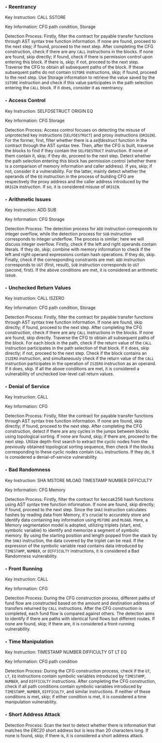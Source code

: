 ### &#8227; Reentrancy

Key Instruction: CALL SSTORE

Key Information: CFG path condition, Storage

Detection Process: Firstly, filter the contract for payable transfer functions through AST syntax tree function information. If none are found, proceed to the next step; if found, proceed to the next step. After completing the CFG construction, check if there are any `CALL` instructions in the blocks. If none are found, skip directly; if found, check if there is permission control upon entering this block. If there is, skip; if not, proceed to the next step. Traverse the CFG to obtain all subsequent paths of the block. If these subsequent paths do not contain `SSTORE` instructions, skip; if found, proceed to the next step. Use Storage information to retrieve the value saved by the `SSTORE` instruction and check if this value participates in the path selection entering the `CALL` block. If it does, consider it as reentrancy.

### &#8227; Access Control

Key Instruction: SELFDSETRUCT ORIGIN EQ

Key Information: CFG Storage

Detection Process: Access control focuses on detecting the misuse of unprotected key instructions (`SELFDESTRUCT`) and proxy instructions (`ORIGIN`). For the former, first, filter whether there is a *selfdestruct* function in the contract through the AST syntax tree. Then, after the CFG is built, traverse the blocks to find if they contain the `SELFDESTRUCT` instruction. If none of them contain it, skip; if they do, proceed to the next step. Detect whether the path selection entering this block has permission control (whether there is a comparison of memory information and caller address). If yes, skip; if not, consider it a vulnerability. For the latter, mainly detect whether the operands of the `EQ` instruction in the process of building CFG are respectively the proxy address and the caller address introduced by the `ORIGIN` instruction. If so, it is considered misuse of `ORIGIN`.

### &#8227; Arithmetic Issues

Key Instruction: ADD SUB

Key Information: CFG Storage

Detection Process: The detection process for `ADD` instruction corresponds to integer overflow, while the detection process for `SUB` instruction corresponds to integer underflow. The process is similar; here we will discuss integer overflow. Firstly, check if the left and right operands contain literals. If they do, skip; combine with memory information to check if the left and right operand expressions contain hash operations. If they do, skip. Finally, check if the corresponding constraints are met: `ADD` instruction corresponds to `UGT` (first, result), `SUB` instruction corresponds to `UGT` (second, first). If the above conditions are met, it is considered an arithmetic issue.

### &#8227; Unchecked Return Values

Key Instruction: CALL ISZERO

Key Information: CFG path condition, Storage 

Detection Process: Firstly, filter the contract for payable transfer functions through AST syntax tree function information. If none are found, skip directly; if found, proceed to the next step. After completing the CFG construction, check if there are any `CALL` instructions in the blocks. If none are found, skip directly. Traverse the CFG to obtain all subsequent paths of the block. For each block in the path, check if the return value of the `CALL` instruction participates in the path selection of that block. If it does, skip directly; if not, proceed to the next step. Check if the block contains an `ISZERO` instruction, and simultaneously check if the return value of the `CALL` instruction participates in the operation of `ISZERO` instruction as an operand. If it does, skip. If all the above conditions are met, it is considered a vulnerability of unchecked low-level call return values.

### &#8227; Denial of Service

Key Instruction: CALL

Key Information: CFG

Detection Process: Firstly, filter the contract for payable transfer functions through AST syntax tree function information. If none are found, skip directly; if found, proceed to the next step. After completing the CFG construction, detect if there are any cycles in the jumps between blocks using topological sorting. If none are found, skip; if there are, proceed to the next step. Utilize depth-first search to extract the cyclic nodes from the previously obtained topological sorting sequence, then check if the blocks corresponding to these cyclic nodes contain `CALL` instructions. If they do, it is considered a denial-of-service vulnerability.

### &#8227; Bad Randomness

Key Instruction: SHA MSTORE MLOAD TIMESTAMP NUMBER DIFFICULTY

Key Information: CFG Memory

Detection Process: Firstly, filter the contract for keccak256 hash functions using AST syntax tree function information. If none are found, skip directly; if found, proceed to the next step. Since the `SHA3` instruction calculates hashes by reading data from Memory, it's crucial to accurately store and identify data containing key information using `MSTORE` and `MLOAD`. Here, a Memory segmentation model is adopted, utilizing triplets {start, end, symbolic variable} to identify and memorize a segment of symbolic memory. By using the starting position and length popped from the stack by the `SHA3` instruction, the data covered by the triplet can be read. If the expression of the symbolic variable read contains data introduced by `TIMESTAMP`, `NUMBER`, or `DIFFICULTY` instructions, it is considered a Bad Randomness vulnerability.

### &#8227; Front Running

Key Instruction: CALL

Key Information: CFG

Detection Process: During the CFG construction process, different paths of fund flow are constructed based on the amount and destination address of transfers returned by `CALL` instructions. After the CFG construction is completed, each fund flow is compared against others. The detection aims to identify if there are paths with identical fund flows but different routes. If none are found, skip; if there are, it is considered a front-running vulnerability.

### &#8227; Time Manipulation

Key Instruction: TIMESTAMP NUMBER DIFFICULTY GT LT EQ

Key Information: CFG path condition

Detection Process: During the CFG construction process, check if the `GT`, `LT`, `EQ` instructions contain symbolic variables introduced by `TIMESTAMP`, `NUMBER`, and `DIFFICULTY` instructions. After completing the CFG construction, check if all path conditions contain symbolic variables introduced by `TIMESTAMP`, `NUMBER`, `DIFFICULTY`, and similar instructions. If neither of these conditions is met, skip; if either condition is met, it is considered a time manipulation vulnerability.

### &#8227; Short Address Attack

Detection Process: Scan the text to detect whether there is information that matches the *ERC20* short address but is less than 20 characters long. If none is found, skip; if there is, it is considered a short address attack.